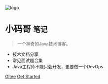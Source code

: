 ![logo](https://gitee.com/guohangbk/resources/raw/master/images/blog/202110161510764.png)

# 小码哥 <small>笔记</small>

> 一个神奇的Java技术博客。

- 技术文档分享
- 常见面试题合集
- Java工程师不能只会开发，更要做一个DevOps

[Gitee](https://gitee.com/guohangbk/guohangbk)
[Get Started](README.md '#started')